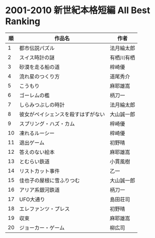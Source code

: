 # 2001-2010 新世紀本格短編 All Best Ranking

| 順   | 作品名               | 作者    |
| --- | ----------------- | ----- |
| 1   | 都市伝説パズル           | 法月綸太郎 |
| 2   | スイス時計の謎           | 有栖川有栖 |
| 3   | 砂漠を走る船の道          | 梓崎優   |
| 4   | 流れ星のつくり方          | 道尾秀介  |
| 5   | こうもり              | 麻耶雄嵩  |
| 6   | ゴーレムの檻            | 柄刀一   |
| 7   | しらみつぶしの時計         | 法月綸太郎 |
| 8   | 彼女がペイシェンスを殺すはずがない | 大山誠一郎 |
| 9   | スプリング・ハズ・カム       | 梓崎優   |
| 10  | 凍れるルーシー           | 梓崎優   |
| 11  | 退出ゲーム             | 初野晴   |
| 12  | 答えのない絵本           | 麻耶雄嵩  |
| 13  | とむらい鉄道            | 小貫風樹  |
| 14  | リストカット事件          | 乙一    |
| 15  | 佳也子の屋根に雪ふりつむ      | 大山誠一郎 |
| 16  | アリア系銀河鉄道          | 柄刀一   |
| 17  | UFO大通り            | 島田荘司  |
| 18  | エレファンツ・プレス        | 初野晴   |
| 19  | 収束                | 麻耶雄嵩  |
| 20  | ジョーカー・ゲーム         | 柳広司   |
